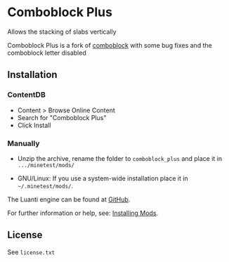 # Comboblock Plus

Allows the stacking of slabs vertically

Comboblock Plus is a fork of [comboblock](https://github.com/sirrobzeroone/comboblock) with some bug fixes and the comboblock letter disabled

## Installation

### ContentDB

* Content > Browse Online Content
* Search for "Comboblock Plus"
* Click Install

### Manually

- Unzip the archive, rename the folder to `comboblock_plus` and
place it in `.../minetest/mods/`

- GNU/Linux: If you use a system-wide installation place it in `~/.minetest/mods/`.

The Luanti engine can be found at [GitHub](https://github.com/minetest/minetest).

For further information or help, see: [Installing Mods](https://wiki.luanti.org/Installing_Mods).

## License

See `license.txt`
